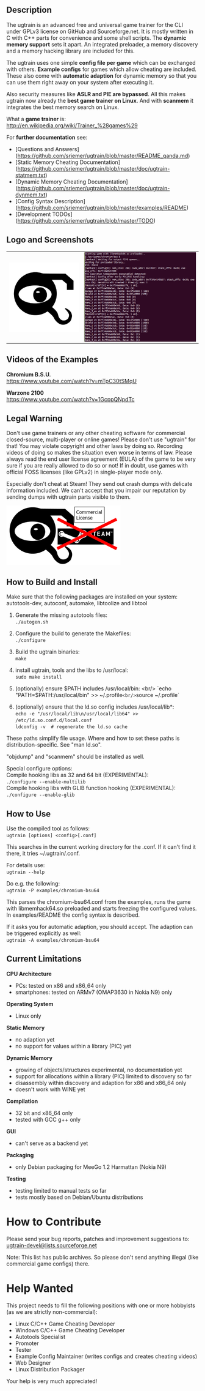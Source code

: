 ## Description

The ugtrain is an advanced free and universal game trainer for the CLI under
GPLv3 license on GitHub and Sourceforge.net. It is mostly written in C with
C++ parts for convenience and some shell scripts. The **dynamic memory support**
sets it apart. An integrated preloader, a memory discovery and a memory
hacking library are included for this.

The ugtrain uses one simple **config file per game** which can be exchanged
with others. **Example configs** for games which allow cheating are included.
These also come with **automatic adaption** for dynamic memory so that you can
use them right away on your system after executing it.

Also security measures like **ASLR and PIE are bypassed**. All this makes
ugtrain now already the **best game trainer on Linux**. And with **scanmem** it
integrates the best memory search on Linux.

What a **game trainer** is: <br/>
http://en.wikipedia.org/wiki/Trainer_%28games%29

For **further documentation** see:

* [Questions and Answers]
(https://github.com/sriemer/ugtrain/blob/master/README_qanda.md)
* [Static Memory Cheating Documentation]
(https://github.com/sriemer/ugtrain/blob/master/doc/ugtrain-statmem.txt)
* [Dynamic Memory Cheating Documentation]
(https://github.com/sriemer/ugtrain/blob/master/doc/ugtrain-dynmem.txt)
* [Config Syntax Description]
(https://github.com/sriemer/ugtrain/blob/master/examples/README)
* [Development TODOs]
(https://github.com/sriemer/ugtrain/blob/master/TODO)

## Logo and Screenshots
<table><tr><td>
<a href="img/ugtrain_logo_300px.png">
  <img src="img/ugtrain_logo_300px.png"
   alt="ugtrain logo" align="left" width="250" />
</a></td><td>
<a href="img/ugtrain_chromium-bsu64.png">
  <img src="img/ugtrain_chromium-bsu64.png"
   alt="ugtrain cheating at Chromium B.S.U. 64 bit" align="right" width="400" />
</a></td></tr></table>

## Videos of the Examples

**Chromium B.S.U.** <br/>
https://www.youtube.com/watch?v=mTpC30tSMqU

**Warzone 2100** <br/>
https://www.youtube.com/watch?v=1GcppQNpdTc

## Legal Warning

Don't use game trainers or any other cheating software for commercial
closed-source, multi-player or online games! Please don't use "ugtrain"
for that! You may violate copyright and other laws by doing so. Recording
videos of doing so makes the situation even worse in terms of law. Please
always read the end user license agreement (EULA) of the game to be very
sure if you are really allowed to do so or not! If in doubt, use games
with official FOSS licenses (like GPLv2) in single-player mode only.

Especially don't cheat at Steam! They send out crash dumps with delicate
information included. We can't accept that you impair our reputation by
sending dumps with ugtrain parts visible to them.

![Don't cheat at Steam!](img/dont_cheat_at_steam_300px.png)

## How to Build and Install

Make sure that the following packages are installed on your system: <br/>
autotools-dev, autoconf, automake, libtoolize and libtool

1. Generate the missing autotools files: <br/>
`./autogen.sh`

2. Configure the build to generate the Makefiles: <br/>
`./configure`

3. Build the ugtrain binaries: <br/>
`make`

4. install ugtrain, tools and the libs to /usr/local: <br/>
`sudo make install`

5. (optionally) ensure $PATH includes /usr/local/bin: <br/>
`echo "PATH=$PATH:/usr/local/bin" >> ~/.profile` <br/>
`source ~/.profile`

6. (optionally) ensure that the ld.so config includes /usr/local/lib\*: <br/>
`echo -e "/usr/local/lib\n/usr/local/lib64" >> /etc/ld.so.conf.d/local.conf` <br/>
`ldconfig -v  # regenerate the ld.so cache`

These paths simplify file usage. Where and how to set these paths is
distribution-specific. See "man ld.so".

"objdump" and "scanmem" should be installed as well.

Special configure options: <br/>
Compile hooking libs as 32 and 64 bit (EXPERIMENTAL): <br/>
`./configure --enable-multilib` <br/>
Compile hooking libs with GLIB function hooking (EXPERIMENTAL): <br/>
`./configure --enable-glib`

## How to Use

Use the compiled tool as follows: <br/>
`ugtrain [options] <config>[.conf]`

This searches in the current working directory for the <config>.conf.
If it can't find it there, it tries ~/.ugtrain/<config>.conf.

For details use: <br/>
`ugtrain --help`

Do e.g. the following: <br/>
`ugtrain -P examples/chromium-bsu64`

This parses the chromium-bsu64.conf from the examples, runs the
game with libmemhack64.so preloaded and starts freezing the
configured values. In examples/README the config syntax is described.

If it asks you for automatic adaption, you should accept. The
adaption can be triggered explicitly as well: <br/>
`ugtrain -A examples/chromium-bsu64`

## Current Limitations

**CPU Architecture**

* PCs: tested on x86 and x86\_64 only
* smartphones: tested on ARMv7 (OMAP3630 in Nokia N9) only

**Operating System**

* Linux only

**Static Memory**

* no adaption yet
* no support for values within a library (PIC) yet

**Dynamic Memory**

* growing of objects/structures experimental, no documentation yet
* support for allocations within a library (PIC) limited to discovery so far
* disassembly within discovery and adaption for x86 and x86\_64 only
* doesn't work with WINE yet

**Compilation**

* 32 bit and x86\_64 only
* tested with GCC g++ only

**GUI**

* can't serve as a backend yet

**Packaging**

* only Debian packaging for MeeGo 1.2 Harmattan (Nokia N9)

**Testing**

* testing limited to manual tests so far
* tests mostly based on Debian/Ubuntu distributions

# How to Contribute

Please send your bug reports, patches and improvement suggestions to: <br/>
ugtrain-devel@lists.sourceforge.net

Note: This list has public archives. So please don't send
anything illegal (like commercial game configs) there.

# Help Wanted

This project needs to fill the following positions with
one or more hobbyists (as we are strictly non-commercial):

* Linux C/C++ Game Cheating Developer
* Windows C/C++ Game Cheating Developer
* Autotools Specialist
* Promoter
* Tester
* Example Config Maintainer (writes configs and creates cheating videos)
* Web Designer
* Linux Distribution Packager

Your help is very much appreciated!
